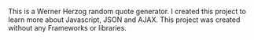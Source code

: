 This is a Werner Herzog random quote generator.
I created this project to learn more about Javascript, JSON and AJAX.
This project was created without any Frameworks or libraries.
